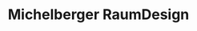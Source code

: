 ---
title: "Michelberger RaumDesign"
url: /boxberg/michelberger-raumdesign/
shop: Raumausstattung
---